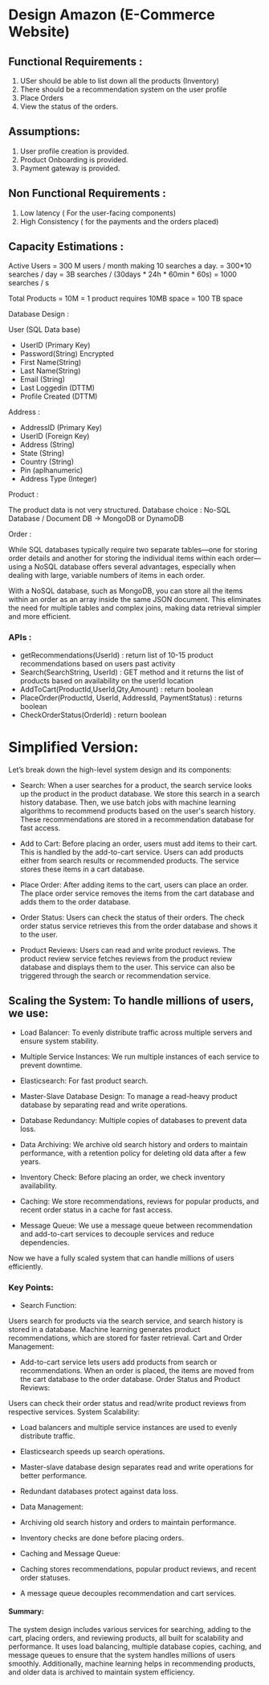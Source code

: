 # Design Amazon (E-Commerce Website)

## Functional Requirements :

1. USer should be able to list down all the products (Inventory)
2. There should be a recommendation system on the user profile
3. Place Orders 
4. View the status of the orders.

## Assumptions:

1. User profile creation is provided.
2. Product Onboarding is provided.
3. Payment gateway is provided.

## Non Functional Requirements :

1. Low latency ( For the user-facing components)
2. High Consistency ( for the payments and the orders placed)

## Capacity Estimations : 

Active Users  = 300 M users / month making 10 searches a day.
              = 300*10 searches / day 
              = 3B searches / (30days * 24h * 60min * 60s)
              = 1000 searches / s

Total Products = 10M
               = 1 product requires 10MB space
               = 100 TB space

Database Design : 

User (SQL Data base)

- UserID (Primary Key)
- Password(String) Encrypted
- First Name(String)
- Last Name(String)
- Email (String)
- Last Loggedin (DTTM)
- Profile Created (DTTM)


Address :

- AddressID (Primary Key)
- UserID (Foreign Key)
- Address (String)
- State (String)
- Country (String)
- Pin (aplhanumeric)
- Address Type (Integer)


 Product : 

The product data is not very structured. 
Database choice : No-SQL Database / Document DB  -> MongoDB or DynamoDB

Order :

While SQL databases typically require two separate tables—one for storing order details and another for storing the individual items within each order—using a NoSQL database offers several advantages, especially when dealing with large, variable numbers of items in each order.

With a NoSQL database, such as MongoDB, you can store all the items within an order as an array inside the same JSON document. This eliminates the need for multiple tables and complex joins, making data retrieval simpler and more efficient.

### APIs :

- getRecommendations(UserId)  : return list of 10-15 product recommendations based on users past activity
- Search(SearchString, UserId) : GET method and it returns the list of products based on availability on the userId location
- AddToCart(ProductId,UserId,Qty,Amount) : return boolean
- PlaceOrder(ProductId, UserId, AddressId, PaymentStatus) : returns boolean
- CheckOrderStatus(OrderId) : return boolean

# Simplified Version:
Let’s break down the high-level system design and its components:

- Search: When a user searches for a product, the search service looks up the product in the product database. We store this search in a search history database. Then, we use batch jobs with machine learning algorithms to recommend products based on the user's search history. These recommendations are stored in a recommendation database for fast access.

- Add to Cart: Before placing an order, users must add items to their cart. This is handled by the add-to-cart service. Users can add products either from search results or recommended products. The service stores these items in a cart database.

- Place Order: After adding items to the cart, users can place an order. The place order service removes the items from the cart database and adds them to the order database.

- Order Status: Users can check the status of their orders. The check order status service retrieves this from the order database and shows it to the user.

- Product Reviews: Users can read and write product reviews. The product review service fetches reviews from the product review database and displays them to the user. This service can also be triggered through the search or recommendation service.

## Scaling the System: To handle millions of users, we use:

- Load Balancer: To evenly distribute traffic across multiple servers and ensure system stability.
- Multiple Service Instances: We run multiple instances of each service to prevent downtime.
- Elasticsearch: For fast product search.
- Master-Slave Database Design: To manage a read-heavy product database by separating read and write operations.
- Database Redundancy: Multiple copies of databases to prevent data loss.
- Data Archiving: We archive old search history and orders to maintain performance, with a retention policy for deleting old data after a few years.
- Inventory Check: Before placing an order, we check inventory availability.
- Caching: We store recommendations, reviews for popular products, and recent order status in a cache for fast access.

- Message Queue: We use a message queue between recommendation and add-to-cart services to decouple services and reduce dependencies.

Now we have a fully scaled system that can handle millions of users efficiently.

### Key Points:
- Search Function:

Users search for products via the search service, and search history is stored in a database.
Machine learning generates product recommendations, which are stored for faster retrieval.
Cart and Order Management:

- Add-to-cart service lets users add products from search or recommendations.
When an order is placed, the items are moved from the cart database to the order database.
Order Status and Product Reviews:

Users can check their order status and read/write product reviews from respective services.
System Scalability:

- Load balancers and multiple service instances are used to evenly distribute traffic.
- Elasticsearch speeds up search operations.
- Master-slave database design separates read and write operations for better performance.
- Redundant databases protect against data loss.
- Data Management:

- Archiving old search history and orders to maintain performance.
- Inventory checks are done before placing orders.
- Caching and Message Queue:

- Caching stores recommendations, popular product reviews, and recent order statuses.
- A message queue decouples recommendation and cart services.
#### Summary:
The system design includes various services for searching, adding to the cart, placing orders, and reviewing products, all built for scalability and performance. It uses load balancing, multiple database copies, caching, and message queues to ensure that the system handles millions of users smoothly. Additionally, machine learning helps in recommending products, and older data is archived to maintain system efficiency.
